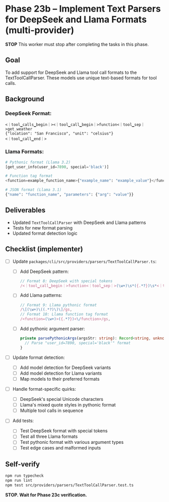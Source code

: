 # Phase 23b – Implement Text Parsers for DeepSeek and Llama Formats (multi-provider)

**STOP**
This worker must stop after completing the tasks in this phase.

## Goal

To add support for DeepSeek and Llama tool call formats to the TextToolCallParser. These models use unique text-based formats for tool calls.

## Background

### DeepSeek Format:

```
<｜tool▁calls▁begin｜><｜tool▁call▁begin｜>function<｜tool▁sep｜>get_weather
{"location": "San Francisco", "unit": "celsius"}
<｜tool▁call▁end｜>
```

### Llama Formats:

```python
# Pythonic format (Llama 3.2)
[get_user_info(user_id=7890, special='black')]

# Function tag format
<function=example_function_name>{"example_name": "example_value"}</function>

# JSON format (Llama 3.1)
{"name": "function_name", "parameters": {"arg": "value"}}
```

## Deliverables

- Updated `TextToolCallParser` with DeepSeek and Llama patterns
- Tests for new format parsing
- Updated format detection logic

## Checklist (implementer)

- [ ] Update `packages/cli/src/providers/parsers/TextToolCallParser.ts`:

  - [ ] Add DeepSeek pattern:
    ```typescript
    // Format 8: DeepSeek with special tokens
    /<｜tool▁call▁begin｜>function<｜tool▁sep｜>(\w+)\s*({.*?})\s*<｜tool▁call▁end｜>/gs,
    ```
  - [ ] Add Llama patterns:
    ```typescript
    // Format 9: Llama pythonic format
    /\[(\w+)\((.*?)\)\]/gs,
    // Format 10: Llama function tag format
    /<function=(\w+)>({.*?})<\/function>/gs,
    ```
  - [ ] Add pythonic argument parser:
    ```typescript
    private parsePythonicArgs(argsStr: string): Record<string, unknown> {
      // Parse "user_id=7890, special='black'" format
    }
    ```

- [ ] Update format detection:

  - [ ] Add model detection for DeepSeek variants
  - [ ] Add model detection for Llama variants
  - [ ] Map models to their preferred formats

- [ ] Handle format-specific quirks:

  - [ ] DeepSeek's special Unicode characters
  - [ ] Llama's mixed quote styles in pythonic format
  - [ ] Multiple tool calls in sequence

- [ ] Add tests:
  - [ ] Test DeepSeek format with special tokens
  - [ ] Test all three Llama formats
  - [ ] Test pythonic format with various argument types
  - [ ] Test edge cases and malformed inputs

## Self-verify

```bash
npm run typecheck
npm run lint
npm test src/providers/parsers/TextToolCallParser.test.ts
```

**STOP. Wait for Phase 23c verification.**
